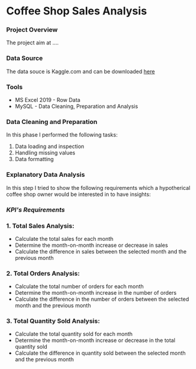 # Coffee Shop Sales Analysis 
### Project Overview
The project aim at ....
### Data Source
The data souce is Kaggle.com and can be downloaded [here](https://www.kaggle.com/datasets/ahmedabbas757/coffee-sales)
### Tools 
- MS Excel 2019 - Row Data 
- MySQL - Data Cleaning, Preparation and Analysis
### Data Cleaning and Preparation
In this phase I performed the following tasks:
1. Data loading and inspection
2. Handling missing values
3. Data formatting
### Explanatory Data Analysis
In this step I tried to show the following requirements which a hypotherical coffee shop owner would be interested in to have insights:
### *KPI's Requirements*
### 1. Total Sales Analysis:
- Calculate the total sales for each month
- Determine the month-on-month increase or decrease in sales
- Calculate the difference in sales between the selected month and the previous month
### 2. Total Orders Analysis:
- Calculate the total number of orders for each month
- Determine the month-on-month increase in the number of orders
- Calculate the difference in the number of orders between the selected month and the previous month
### 3. Total Quantity Sold Analysis:
- Calculate the total quantity sold for each month
- Determine the month-on-month increase or decrease in the total quantity sold
- Calculate the difference in quantity sold between the selected month and the previous month

